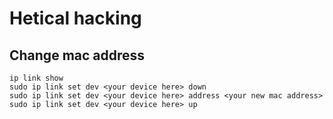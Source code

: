 # Hetical hacking
## Change mac address 
```
ip link show
sudo ip link set dev <your device here> down
sudo ip link set dev <your device here> address <your new mac address>
sudo ip link set dev <your device here> up
```